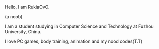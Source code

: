 Hello, I am RukiaOvO.  

(a noob)  

I am a student studying in Computer Science and Technology at Fuzhou University, China.  

I love PC games, body training, animation and my nood codes(T.T)
